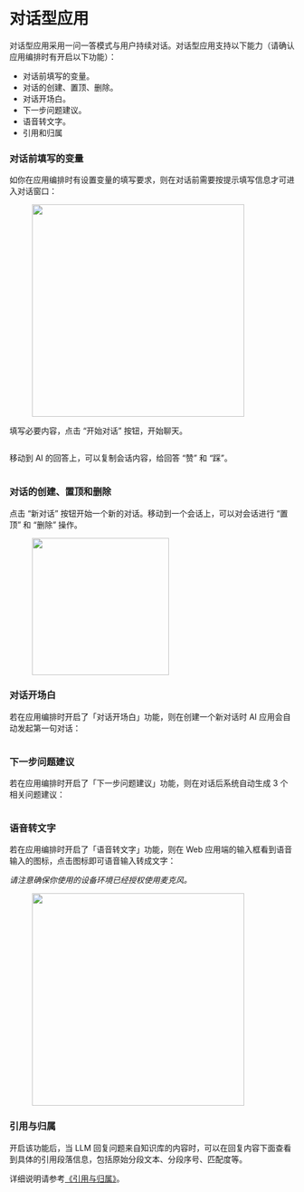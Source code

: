 # 对话型应用

对话型应用采用一问一答模式与用户持续对话。对话型应用支持以下能力（请确认应用编排时有开启以下功能）：

* 对话前填写的变量。
* 对话的创建、置顶、删除。
* 对话开场白。
* 下一步问题建议。
* 语音转文字。
* 引用和归属

### 对话前填写的变量

如你在应用编排时有设置变量的填写要求，则在对话前需要按提示填写信息才可进入对话窗口：

<figure><img src="https://assets-docs.dify.ai//img/zh_CN/launch-your-webapp-quickly/9adb7e30025ab6882db98bfba694c3d9.webp" alt="" width="375"><figcaption></figcaption></figure>

填写必要内容，点击 “开始对话” 按钮，开始聊天。

<figure><img src="https://assets-docs.dify.ai//img/zh_CN/launch-your-webapp-quickly/b3eea9cec1ee13ca71ce8c201e0133ef.webp" alt=""><figcaption></figcaption></figure>

移动到 AI 的回答上，可以复制会话内容，给回答 “赞” 和 “踩”。

<figure><img src="https://assets-docs.dify.ai//img/zh_CN/launch-your-webapp-quickly/402cc2896e30562583d4f523b771b419.webp" alt=""><figcaption></figcaption></figure>

### 对话的创建、置顶和删除

点击 “新对话” 按钮开始一个新的对话。移动到一个会话上，可以对会话进行 “置顶” 和 “删除” 操作。

<figure><img src="https://assets-docs.dify.ai//img/zh_CN/launch-your-webapp-quickly/0762a6759bf36753f4fddf7e30dc227b.webp" alt="" width="242"><figcaption></figcaption></figure>

### 对话开场白

若在应用编排时开启了「对话开场白」功能，则在创建一个新对话时 AI 应用会自动发起第一句对话：

<figure><img src="https://assets-docs.dify.ai//img/zh_CN/launch-your-webapp-quickly/b3eea9cec1ee13ca71ce8c201e0133ef.webp" alt=""><figcaption></figcaption></figure>

### 下一步问题建议

若在应用编排时开启了「下一步问题建议」功能，则在对话后系统自动生成 3 个相关问题建议：

<figure><img src="https://assets-docs.dify.ai//img/zh_CN/launch-your-webapp-quickly/1e132aa5400b880a2a3ab63663a949cd.webp" alt=""><figcaption></figcaption></figure>

### 语音转文字

若在应用编排时开启了「语音转文字」功能，则在 Web 应用端的输入框看到语音输入的图标，点击图标即可语音输入转成文字：

_请注意确保你使用的设备环境已经授权使用麦克风。_

<figure><img src="https://assets-docs.dify.ai//img/zh_CN/launch-your-webapp-quickly/6b1981ff57900708b89ac6c813d75358.webp" alt="" width="375"><figcaption></figcaption></figure>

### 引用与归属

开启该功能后，当 LLM 回复问题来自知识库的内容时，可以在回复内容下面查看到具体的引用段落信息，包括原始分段文本、分段序号、匹配度等。

详细说明请参考[《引用与归属》](https://docs.dify.ai/v/zh-hans/guides/knowledge-base/retrieval-test-and-citation#id-2-yin-yong-yu-gui-shu)。
